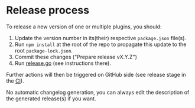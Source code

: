 # Release process

To release a new version of one or multiple plugins, you should:
1. Update the version number in its(their) respective `package.json` file(s).
2. Run `npm install` at the root of the repo to propagate this update to the root `package-lock.json`.
3. Commit these changes ("Prepare release vX.Y.Z")
4. Run [release.go](./scripts/release/release.go) (see instructions there).

Further actions will then be triggered on GitHub side (see release stage in the [CI](./.github/workflows/ci.yml)).

No automatic changelog generation, you can always edit the description of the generated release(s) if you want.
